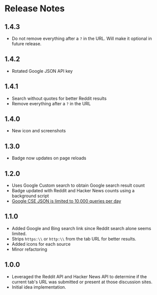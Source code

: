 # Release Notes

## 1.4.3
* Do not remove everything after a `?` in the URL. Will make it optional in future release.

## 1.4.2
* Rotated Google JSON API key

## 1.4.1
* Search without quotes for better Reddit results
* Remove everything after a `?` in the URL

## 1.4.0
* New icon and screenshots

## 1.3.0
* Badge now updates on page reloads

## 1.2.0
* Uses Google Custom search to obtain Google search result count
* Badge updated with Reddit and Hacker News counts using a background script
* [Google CSE JSON is limited to 10,000 queries per day](https://developers.google.com/custom-search/docs/overview#summary_of_custom_search_offerings)

## 1.1.0
* Added Google and Bing search link since Reddit search alone seems limited.
* Strips `https:\\` or `http:\\` from the tab URL for better results.
* Added icons for each source
* Minor refactoring

## 1.0.0
* Leveraged the Reddit API and Hacker News API to determine if the current tab's URL was submitted or present at those discussion sites.
* Initial idea implementation.